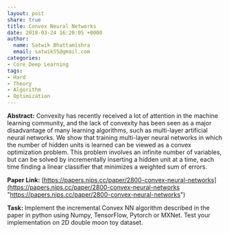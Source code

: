 ```yaml
---
layout: post
share: true
title: Convex Neural Networks
date: 2018-03-24 16:20:05 +0000
author:
  name: Satwik Bhattamishra
  email: satwik55@gmail.com
categories:
- Core Deep Learning
tags:
- Hard
- Theory
- Algorithm
- Optimization
---
```

**Abstract:** Convexity has recently received a lot of attention in the machine learning community, and the lack of convexity has been seen as a major disadvantage of many learning algorithms, such as multi-layer artificial neural networks. We show that training multi-layer neural networks in which the number of hidden units is learned can be viewed as a convex optimization problem. This problem involves an infinite number of variables, but can be solved by incrementally inserting a hidden unit at a time, each time finding a linear classifier that minimizes a weighted sum of errors. 

**Paper Link:** [https://papers.nips.cc/paper/2800-convex-neural-networks](https://papers.nips.cc/paper/2800-convex-neural-networks "https://papers.nips.cc/paper/2800-convex-neural-networks")

**Task:** Implement the incremental Convex NN algorithm described in the paper in python using Numpy, TensorFlow, Pytorch or MXNet. Test your implementation on 2D double moon toy dataset.
